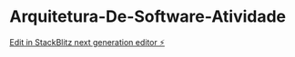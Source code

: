 # Arquitetura-De-Software-Atividade

[Edit in StackBlitz next generation editor ⚡️](https://stackblitz.com/~/github.com/Padrin4Nunes/Arquitetura-De-Software-Atividade)